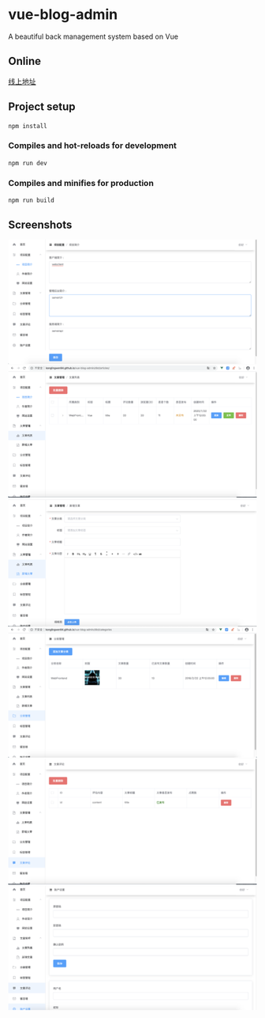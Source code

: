 # vue-blog-admin
A beautiful back management system based on Vue

## Online 

[线上地址](https://konglingwen94.github.io/vue-blog-admin/dist/index.html)


## Project setup
```
npm install
```

### Compiles and hot-reloads for development
```
npm run dev
```

### Compiles and minifies for production
```
npm run build
```

## Screenshots

![vue-blog-admin](./screenshots/1.png)
![vue-blog-admin](./screenshots/2.png)
![vue-blog-admin](./screenshots/3.png)
![vue-blog-admin](./screenshots/4.png)
![vue-blog-admin](./screenshots/5.png)
![vue-blog-admin](./screenshots/6.png)


 

 